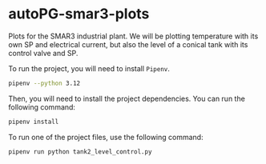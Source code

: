 # autoPG-smar3-plots
Plots for the SMAR3 industrial plant. We will be plotting temperature with its own SP and electrical current, but also 
the level of a conical tank with its control valve and SP.

To run the project, you will need to install `Pipenv`.

```bash
pipenv --python 3.12
```

Then, you will need to install the project dependencies. You can run the following command:

```bash
pipenv install
```

To run one of the project files, use the following command:

```bash
pipenv run python tank2_level_control.py
```